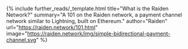 {%
  include further_reads/_template.html
  title="What is the Raiden Network?"
  summary="A 101 on the Raiden network, a payment channel network similar to Lightning, built on Ethereum."
  author="Raiden"
  url="https://raiden.network/101.html"
  image="https://raiden.network/img/simple-bidirectional-payment-channel.svg"
%}

